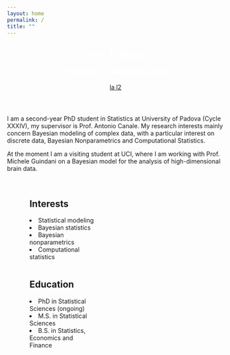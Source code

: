 ```yaml
---
layout: home
permalink: /
title: ""
---
```




<body>    
<div class="page-lead" style="background-image:url(https://www.engage.it/wp-content/uploads/2016/09/Fig-1.jpg)">
      <div class="wrap page-lead-content">
        <h2>Laura D'Angelo</h2>
        <h4>PhD student @ University of Padova</h4>
        <a class="btn-inverse" href=""> la <a>
        <a class="btn-inverse" href=""> l2 <a>
      </div><!-- /.page-lead-content -->
    </div><!-- /.page-lead -->
    

<div id="page-wrapper">
<!--[if lt IE 9]><div class="upgrade notice-warning"><strong>Your browser is quite old!</strong> Why not <a href="http://whatbrowser.org/">upgrade to a newer one</a> to better enjoy this site?</div><![endif]-->
<div id="main" role="main">
        <div class="wrap">
          <div class="page-title">
            <h1></h1>
            
</div>
<div class="archive-wrap">
<div class="page-content">
  
<br>  
I am a second-year PhD student in Statistics at University of Padova (Cycle XXXIV), my supervisor is Prof. Antonio Canale. My research interests mainly concern Bayesian modeling of complex data, with a particular interest on discrete data, Bayesian Nonparametrics and Computational Statistics. 
  
<br>
  
At the moment I am a visiting student at UCI, where I am working with Prof. Michele Guindani on a Bayesian model for the analysis of high-dimensional brain data.
</div>
<br>

<div class="tiles">
<div class="tile">
  <h2 class="post-title">Interests</h2>
  <p class="post-excerpt"><li>   Statistical modeling </li>
      <li>  Bayesian statistics </li>
      <li>   Bayesian nonparametrics  </li>
      <li> Computational statistics </li></p>
</div><!-- /.tile -->


<div class="tile">
  <h2 class="post-title">Education</h2>
  <p class="post-excerpt">
    <li>   PhD in Statistical Sciences (ongoing) </li>
      <li>  M.S. in Statistical Sciences </li>
      <li>   B.S. in Statistics, Economics and Finance  </li></p>
</div><!-- /.tile -->

</div><!-- /.tiles -->

</div><!-- /.page-content -->
</div><!-- /.archive-wrap -->
</div><!-- /.wrap -->
</div><!-- /#main -->

</body>

<style>
element {
    background-image: url(https://www.engage.it/wp-content/uploads/2016/09/Fig-1.jpg);
}
.page-lead {
    background-position: center top;
    background-repeat: no-repeat;
    background-attachment: fixed;
    background-size: cover;
    text-align: center;
    color: #fff;
}
body{
  margin: 0;
}
body, html{
  height: 70%;
}
  

.tile {
    float: left;
    display: block;
    margin-left: 10.3576515979%;
    margin-right: 10.3576515979%;
    width: 30%;
}
</style>
